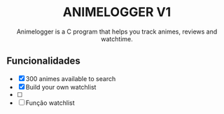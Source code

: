 <h1 align="center">ANIMELOGGER V1</h1>
<p align="center">Animelogger is a C program that helps you track animes, reviews and watchtime.</p>

## Funcionalidades

- [x] 300 animes available to search
- [x] Build your own watchlist
- [ ] 
- [ ] Função watchlist
